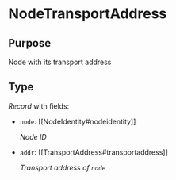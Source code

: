 # NodeTransportAddress

## Purpose

<!-- --8<-- [start:purpose] -->
Node with its transport address
<!-- --8<-- [end:purpose] -->

## Type

<!-- --8<-- [start:type] -->
<div class="type" markdown>


*Record* with fields:

- `node`: [[NodeIdentity#nodeidentity]]

  *Node ID*

- `addr`: [[TransportAddress#transportaddress]]

  *Transport address of `node`*

</div>
<!-- --8<-- [end:type] -->
